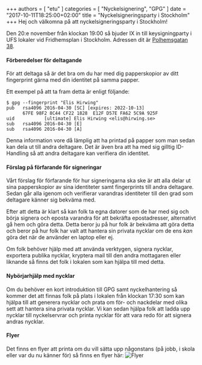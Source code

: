 +++
authors = [ "etu" ]
categories = [ "Nyckelsignering", "GPG" ]
date = "2017-10-11T18:25:00+02:00"
title = "Nyckelsigneringsparty i Stockholm"
+++
Hej och välkomna på att nyckelsigneringsparty i Stockholm!

Den 20:e november från klockan 19:00 så bjuder IX in till
keysigningparty i UFS lokaler vid Fridhemsplan i Stockholm. Adressen dit
är [Polhemsgatan 38](/visit/).

#### Förberedelser för deltagande
För att deltaga så är det bra om du har med dig papperskopior av ditt
fingerprint gärna med din identitet på samma papper.

Ett exempel på att ta fram detta är enligt följande:
```
$ gpg --fingerprint "Elis Hirwing"
pub   rsa4096 2016-04-30 [SC] [expires: 2022-10-13]
      67FE 98F2 8C44 CF22 1828  E12F D57E FA62 5C9A 925F
uid           [ultimate] Elis Hirwing <elis@hirwing.se>
sub   rsa4096 2016-04-30 [E]
sub   rsa4096 2016-04-30 [A]
```

Denna information vore då lämplig att ha printad på papper som man sedan
kan dela ut till andra deltagare. Det är även bra att ha med sig gilltig
ID-Handling så att andra deltagare kan verifiera din identitet.

#### Förslag på förfarande för signeringar
Vårt förslag för förfarande för hur signeringarna ska ske är att alla
delar ut sina papperskopior av sina identiteter samt fingerprints till
andra deltagare. Sedan går alla igenom och verifierar varandras
identiteter till den grad som deltagare känner sig bekväma med.

Efter att detta är klart så kan folk ta egna datorer som de har med sig
och börja signera och eposta varandra för att bekräfta epostadresser,
alternativt gå hem och göra detta. Detta beror ju på hur folk är bekväma
att göra detta och beror på hur folk har valt att hantera sin privata
nycklar om de ens *kan* göra det när de använder en laptop eller ej.

Om folk behöver hjälp med att använda verktygen, signera nycklar,
exportera publika nycklar, kryptera mail till den andra mottagaren eller
liknande så finns det folk i lokalen som kan hjälpa till med detta.

#### Nybörjarhjälp med nycklar
Om du behöver en kort introduktion till GPG samt nyckelhantering så
kommer det att finnas folk på plats i lokalen från klockan 17:30 som kan
hjälpa till att generera nycklar och prata om för- och nackdelar med
olika sett att hantera sina privata nycklar. Vi kan sedan hjälpa folk
att ladda upp nycklar till nyckelservrar och printa nycklar för att vara
redo för att signera andras nycklar.

#### Flyer
Det finns en flyer att printa om du vill sätta upp någonstans (på jobb,
i skola eller var du nu känner för) så finns en flyer här:
![Flyer](/img/keysigningparty-2017-11-20-flyer.png)
